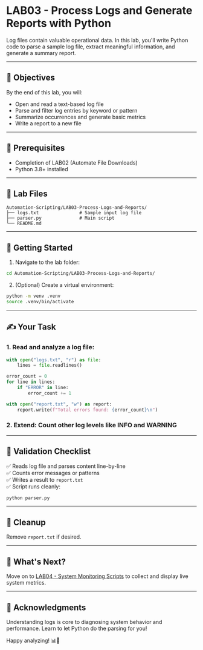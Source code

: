 # LAB03 - Process Logs and Generate Reports with Python

Log files contain valuable operational data. In this lab, you'll write Python code to parse a sample log file, extract meaningful information, and generate a summary report.

---

## 🎯 Objectives

By the end of this lab, you will:
- Open and read a text-based log file
- Parse and filter log entries by keyword or pattern
- Summarize occurrences and generate basic metrics
- Write a report to a new file

---

## 🧰 Prerequisites

- Completion of LAB02 (Automate File Downloads)
- Python 3.8+ installed

---

## 📁 Lab Files

```
Automation-Scripting/LAB03-Process-Logs-and-Reports/
├── logs.txt               # Sample input log file
├── parser.py              # Main script
└── README.md
```

---

## 🚀 Getting Started

1. Navigate to the lab folder:
```bash
cd Automation-Scripting/LAB03-Process-Logs-and-Reports/
```

2. (Optional) Create a virtual environment:
```bash
python -m venv .venv
source .venv/bin/activate
```

---

## ✍️ Your Task

### 1. Read and analyze a log file:
```python
with open("logs.txt", "r") as file:
    lines = file.readlines()

error_count = 0
for line in lines:
    if "ERROR" in line:
        error_count += 1

with open("report.txt", "w") as report:
    report.write(f"Total errors found: {error_count}\n")
```

### 2. Extend: Count other log levels like INFO and WARNING

---

## 🧪 Validation Checklist

✅ Reads log file and parses content line-by-line  
✅ Counts error messages or patterns  
✅ Writes a result to `report.txt`  
✅ Script runs cleanly:
```bash
python parser.py
```

---

## 🧹 Cleanup
Remove `report.txt` if desired.

---

## 💬 What's Next?
Move on to [LAB04 - System Monitoring Scripts](../LAB04-System-Monitoring-Scripts/) to collect and display live system metrics.

---

## 🙏 Acknowledgments
Understanding logs is core to diagnosing system behavior and performance. Learn to let Python do the parsing for you!

Happy analyzing! 📊🐍